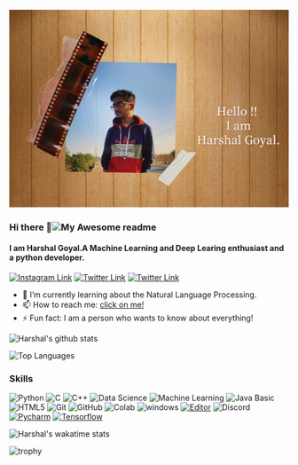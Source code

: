
![Harshal Goyal](https://github.com/HarshalGoyal/HarshalGoyal/blob/main/Hello%20!!%20I%20am%20Harshal%20Goyal.-1.jpg)
<!--
**HarshalGoyal/HarshalGoyal** is a ✨ _special_ ✨ repository because its `README.md` (this file) appears on your GitHub profile.




Here are some ideas to get you started:

- 🔭 I’m currently working on ...

- 👯 I’m looking to collaborate on ...
- 🤔 I’m looking for help with ...
- 💬 Ask me about ...
- 📫 How to reach me: ...
- 😄 Pronouns: ...
- ⚡ Fun fact: ...
-->
### Hi there 👋![My Awesome readme](https://cdn.rawgit.com/sindresorhus/awesome/d7305f38d29fed78fa85652e3a63e154dd8e8829/media/badge.svg)

#### I am Harshal Goyal.A Machine Learning and Deep Learing enthusiast and a python developer. 


[![Instagram Link](https://img.shields.io/badge/Instagram/Harshal%20-%23E4405F.svg?&style=flat&logo=Instagram&logoColor=white)](https://www.instagram.com/goyalharshal916/)
[![Twitter Link](https://img.shields.io/badge/Twitter/Harshal%20-%23E4405F.svg?&style=flat&logo=Twitter&logoColor=white)](https://twitter.com/HarshalGoyal7)
[![Twitter Link](https://img.shields.io/badge/LinkedIn/Harshal%20-%23E4405F.svg?&style=flat&logo=LinkedIn&logoColor=white)](https://www.linkedin.com/in/harshal-goyal-184813194/)

- 🌱 I’m currently learning about the Natural Language Processing.
- 📫 How to reach me: [click on me!](mailto:goyalharshal916@gmail.com)
- ⚡ Fun fact: I am a person who wants to know about everything!



![Harshal's github stats](https://github-readme-stats.vercel.app/api?username=HarshalGoyal&count_private=true&show_icons=true&theme=tokyonight&bg_color=00000000)



![Top Languages](https://github-readme-stats.vercel.app/api/top-langs/?username=HarshalGoyal&bg_color=00000000&theme=synthwave)


### Skills
  
  ![Python](https://img.shields.io/badge/-Python-black?style=flat-square&logo=Python)
  ![C](https://img.shields.io/badge/-C-000?&logo=C)
  ![C++](https://img.shields.io/badge/-C++-00599C?style=flat-square&logo=c)
  ![Data Science](https://img.shields.io/badge/-Data%20Science-brightgreen)
  ![Machine Learning](https://img.shields.io/badge/-MachineLearning-blue?style=flat-oval&logo=machinelearning&logoColor=white)
  ![Java Basic](https://img.shields.io/badge/-Java_Basic-E34A86?style=flat-square&logo=java)
  ![HTML5](https://img.shields.io/badge/-HTML5-E34F26?style=flat-square&logo=html5&logoColor=white)
  ![Git](https://img.shields.io/badge/-Git-black?style=flat-square&logo=git&logoColor=white)
  ![GitHub](https://img.shields.io/badge/-GitHub-181717?style=flat-oval&logo=github&logoColor=white)
  ![Colab](https://img.shields.io/badge/-Colab-43853d?style=flat-oval&logo=colab&logoColor=white)
  ![windows](https://img.shields.io/badge/-blue?style=flat-square&logo=windows)
  [![Editor](https://img.shields.io/badge/Editor-VSCode-blue?style=flat-square&logo=visual-studio-code&logoColor=white)](https://code.visualstudio.com/)
  ![Discord](https://img.shields.io/badge/-Discord-E01863?style=flat-square&logo=Discord&logoColor=white)
  [![Pycharm](https://img.shields.io/badge/IDE-PyCharm-yellow?style=flat-square&logo=JetBrains)](https://www.jetbrains.com/pycharm/)
  [![Tensorflow](https://img.shields.io/badge/-Tensorflow-366CE5?style=flat-square&logo=Tensorflow&logoColor=ffffff)](https://tensorflow.org/)
  
  
  ![Harshal's wakatime stats](https://github-readme-stats.vercel.app/api/wakatime?username=HarshalGoyal&bg_color=00000000&theme=cobalt)

![trophy](https://github-profile-trophy.vercel.app/?username=HarshalGoyal&theme=onedark)
